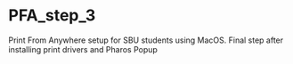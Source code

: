 # PFA_step_3

Print From Anywhere setup for SBU students using MacOS.
Final step after installing print drivers and Pharos Popup
